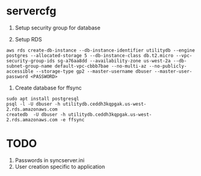 # servercfg

1. Setup security group for database

1. Setup RDS
 ```
aws rds create-db-instance --db-instance-identifier utilitydb --engine postgres --allocated-storage 5 --db-instance-class db.t2.micro --vpc-security-group-ids sg-a76aa8dd --availability-zone us-west-2a --db-subnet-group-name default-vpc-cbbb7bae --no-multi-az --no-publicly-accessible --storage-type gp2 --master-username dbuser --master-user-password <PASSWORD>
 ```

1. Create database for ffsync
 ```
sudo apt install postgresql
psql -l -U dbuser -h utilitydb.ceddh3kqpgak.us-west-2.rds.amazonaws.com
createdb  -U dbuser -h utilitydb.ceddh3kqpgak.us-west-2.rds.amazonaws.com -e ffsync
 ```


# TODO
1. Passwords in syncserver.ini
1. User creation specific to application
